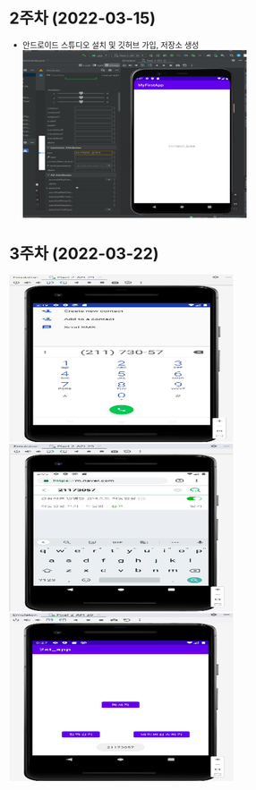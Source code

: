 # 2주차 (2022-03-15)
- 안드로이드 스튜디오 설치 및 깃허브 가입, 저장소 생성
<img width="400" height="300" src="./pic/2st.png"></img>

# 3주차 (2022-03-22)
<img width="400" height="300" src="./pic/3주차_플랫폼비즈니스2.jpg"></img>
<img width="400" height="300" src="./pic/3주차_플랫폼비즈니스.JPG"></img>
<img width="400" height="300" src="./pic/3주차_플랫폼비즈니스3.JPG"></img>

